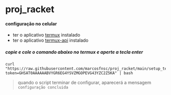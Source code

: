 # proj_racket

#### configuração no celular
* ter  o aplicativo [termux](https://f-droid.org/en/packages/com.termux/) instalado
* ter  o aplicativo [termux-api](https://f-droid.org/en/packages/com.termux.api/) instalado

##### copie e cole o comando abaixo no termux e aperte a tecla enter
```console
curl "https://raw.githubusercontent.com/marcosfnsc/proj_racket/main/setup_termux.sh?token=GHSAT0AAAAAABVYGR6EG4YSVZMGOPEVG43YZC2Z5KA" | bash
```
> quando o script terminar de configurar, aparecerá a mensagem `configuração concluida`
